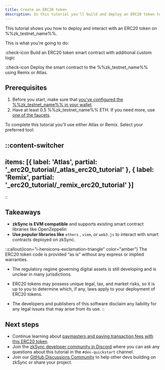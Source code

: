 ```yaml
---
title: Create an ERC20 token
description: In this tutorial you'll build and deploy an ERC20 token to %%zk_testnet_name%%
---
```


This tutorial shows you how to deploy and interact with an ERC20 token on %%zk_testnet_name%%.

This is what you're going to do:

:check-icon Build an ERC20 token smart contract with additional custom logic

:check-icon Deploy the smart contract to the %%zk_testnet_name%% using Remix or Atlas.

## Prerequisites

1. Before you start, make sure that
[you’ve configured the %%zk_testnet_name%% in your wallet](/build/connect-to-zksync).
2. Have at least 0.5 %%zk_testnet_name%% ETH. If you need more, use [one of the faucets](/ecosystem/network-faucets).

To complete this tutorial you'll use either Atlas or Remix. Select your preferred tool:

::content-switcher
---
items: [{
  label: 'Atlas',
  partial: '_erc20_tutorial/_atlas_erc20_tutorial'
}, {
  label: 'Remix',
  partial: '_erc20_tutorial/_remix_erc20_tutorial'
}]
---
::

## Takeaways

- **zkSync is EVM compatible** and supports existing smart contract libraries like OpenZeppelin
- **Use popular libraries like** `ethers` , `viem`, or `web3.js` to interact with smart contracts deployed on zkSync.

::callout{icon="i-heroicons-exclamation-triangle" color="amber"}
The ERC20 token code is provided “as is” without any express or implied warranties.

- The regulatory regime governing digital assets is still developing and is unclear in many jurisdictions.

- ERC20 tokens may possess unique legal, tax, and market risks, so it is up to you to determine which, if any, laws apply to your deployment of ERC20 tokens.

- The developers and publishers of this software disclaim any liability for any legal issues that may arise from its use.
::

## Next steps

- Continue learning about [paymasters and paying transaction fees with this ERC20 token](/build/quick-start/paymasters-introduction).
- Join the [zkSync developer community in Discord](https://join.zksync.dev/) where you can ask any questions about this
 tutorial in the `#dev-quickstart` channel.
- Join our [GitHub Discussions Community](%%zk_git_repo_zksync-developers%%/discussions/) to
  help other devs building on zkSync or share your project.
